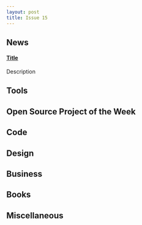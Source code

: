 ```yaml
---
layout: post
title: Issue 15
---
```

## News

#### [Title](http://link.com)
Description

## Tools

## Open Source Project of the Week

## Code

## Design

## Business

## Books

## Miscellaneous

